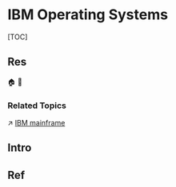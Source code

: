 # IBM Operating Systems

[TOC]



## Res
🏠 
🚧 


### Related Topics
↗ [IBM mainframe](../../🧬%20Computer%20System/📌%20Computer%20System%20Implementations/Commercial%20Computer%20Systems%20&%20Hosts/IBM%20mainframe/IBM%20mainframe.md)



## Intro



## Ref
